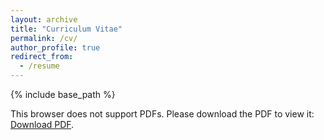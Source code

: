 ```yaml
---
layout: archive
title: "Curriculum Vitae"
permalink: /cv/
author_profile: true
redirect_from:
  - /resume
---
```


{% include base_path %}

<object data="/https://rmarcinkevics.github.io/files/Master_Thesis_RMarcinkevics.pdf" type="application/pdf" width="700px" height="500px">
        <p>This browser does not support PDFs. Please download the PDF to view it: <a href="https://rmarcinkevics.github.io/files/Master_Thesis_RMarcinkevics.pdf">Download PDF</a>.</p>
</object>
